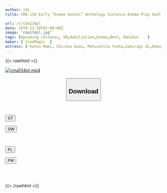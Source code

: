 ```yaml
---
author: j91
title: CMA-134 Early “Enema Sentai” Anthology Violence Enema Play Anal Pleasure Memoir 7

url: /v/cma134pl
date: 1970-12-30T02:00:00Z
image: "cma134pl.jpg"
tags: [Upcoming releases, SM,Humiliation,Enema,Best, Omnibus	]
maker: [ CineMagic  ]
actress: [ Katou Mami, Shirase Aimi, Matsushita Yuuka,Sakuragi Ai,Hakuyama Yuri, Sakai Chiaki,Fujita Megumi, Asano Jun, Ougi Maya, Kuroki Chiharu ]
---
```



{{< rawhtml >}}

<div class="video" data-videoid="pending_link_2.html">
    <a href="javascript:;">
        <img src="/v/cma134pl/cma134pl.jpg" width="WIDTH" height="HEIGHT" alt="cma134pl.mp4" loading="lazy">
    </a>
</div>

<script type="text/javascript" src="https://j91.asia/asset/on-demand-pend.js"></script>

<br>
  <link rel="stylesheet" href="https://j91.asia/asset/bs5.css">
  
  <center>
  <button class="btn btn-primary" type="button" data-bs-toggle="collapse" data-bs-target=".multi-collapse" aria-expanded="false" aria-controls="multiCollapseExample1 multiCollapseExample2"><h2>Download</h2></button></center>
</p>
<div class="row">
  <div class="col">
    <div class="collapse multi-collapse" id="multiCollapseExample1">
      <div class="card card-body">
	      	      <br>
<div class="buttons">  
<p><a href="https://j91.asia/pending_link_2.html" target="_blank"><button class="btn-hover color-3"><i class="fa fa-download"></i> ST</button></a></p>
<p><a href="https://j91.asia/pending_link_2.html" target="_blank"><button class="btn-hover color-2"><i class="fa fa-download"></i> SW</button></a></p></div>
    </div>
  </div>
</div>
  <div class="col">
    <div class="collapse multi-collapse" id="multiCollapseExample2">
      <div class="card card-body">
	      <br>
<div class="buttons">
<p><a href="https://j91.asia/pending_link_2.html" target="_blank"><button class="btn-hover color-9"><i class="fa fa-download"></i> FL</button></a></p>
<p><a href="https://j91.asia/pending_link_2.html" target="_blank"><button class="btn-hover color-8"><i class="fa fa-download"></i> FM</button></a></p></div>
<br><br>
      </div>
    </div>
  </div>
</div>

{{< /rawhtml >}}
